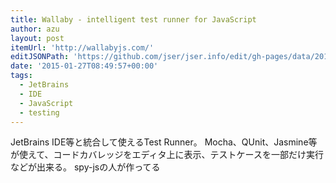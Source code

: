 ```yaml
---
title: Wallaby - intelligent test runner for JavaScript
author: azu
layout: post
itemUrl: 'http://wallabyjs.com/'
editJSONPath: 'https://github.com/jser/jser.info/edit/gh-pages/data/2015/01/index.json'
date: '2015-01-27T08:49:57+00:00'
tags:
  - JetBrains
  - IDE
  - JavaScript
  - testing
---
```

JetBrains IDE等と統合して使えるTest Runner。
Mocha、QUnit、Jasmine等が使えて、コードカバレッジをエディタ上に表示、テストケースを一部だけ実行などが出来る。
spy-jsの人が作ってる

